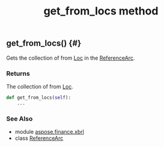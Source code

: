 ﻿---
title: get_from_locs method
second_title: Aspose.Finance for Python via .NET API References
description: 
type: docs
weight: 20
url: /python-net/aspose.finance.xbrl/referencearc/get_from_locs/
is_root: false
---

## get_from_locs() {#}

Gets the collection of from [Loc](/finance/python-net/aspose.finance.xbrl/loc) in the [ReferenceArc](/finance/python-net/aspose.finance.xbrl/referencearc).

### Returns 


The collection of from [Loc](/finance/python-net/aspose.finance.xbrl/loc).


```python
def get_from_locs(self):
    ...
```





### See Also
* module [aspose.finance.xbrl](../../)
* class [ReferenceArc](/finance/python-net/aspose.finance.xbrl/referencearc)
